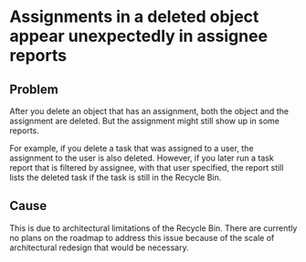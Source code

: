 

# Assignments in a deleted object appear unexpectedly in assignee reports

## Problem

After you delete an object that has an assignment, both the object and the assignment are deleted. But the assignment might still show up in some reports.

For example, if you delete a task that was assigned to a user, the assignment to the user is also deleted. However, if you later run a task report that is filtered by assignee, with that user specified, the report still lists the deleted task if the task is still in the Recycle Bin.

## Cause

This is due to architectural limitations of the Recycle Bin. There are currently no plans on the roadmap to address this issue because of the scale of architectural redesign that would be necessary. 
